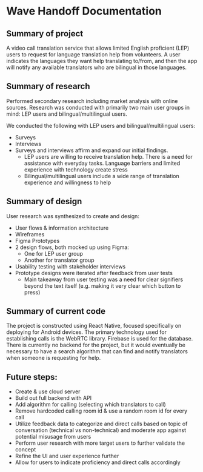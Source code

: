# Wave Handoff Documentation

## Summary of project
A video call translation service that allows limited English proficient (LEP) users to request for language translation help from volunteers. A user indicates the languages they want help translating to/from, and then the app will notify any available translators who are bilingual in those languages.

## Summary of research 
Performed secondary research including market analysis with online sources. Research was conducted with primarily two main user groups in mind: LEP users and bilingual/multilingual users.

We conducted the following with LEP users and bilingual/multilingual users:
* Surveys
* Interviews
* Surveys and interviews  affirm and expand our initial findings.
  * LEP users are willing to receive translation help. There is a need for assistance with everyday tasks. Language barriers and limited experience with technology create stress
  * Bilingual/multilingual users include a wide range of translation experience and willingness to help
      
## Summary of design 
User research was synthesized to create and design:
* User flows & information architecture
* Wireframes
* Figma Prototypes
* 2 design flows, both mocked up using Figma:
  * One for LEP user group
  * Another for translator group
* Usability testing with stakeholder interviews
* Prototype designs were iterated after feedback from user tests
  * Main takeaway from user testing was a need for clear signifiers beyond the text itself (e.g. making it very clear which button to press)

## Summary of current code
The project is constructed using React Native, focused specifically on deploying for Android devices. The primary technology used for establishing calls is the WebRTC library.
Firebase is used for the database. 
There is currently no backend for the project, but it would eventually be necessary to have a search algorithm that can find and notify translators when someone is requesting for help.

## Future steps: 
* Create & use cloud server
* Build out full backend with API 
* Add algorithm for calling (selecting which translators to call)
* Remove hardcoded calling room id & use a random room id for every call 
* Utilize feedback data to categorize and direct calls based on topic of conversation (technical vs non-technical) and moderate app against potential misusage from users
* Perform user research with more target users to further validate the concept
* Refine the UI and user experience further
* Allow for users to indicate proficiency and direct calls accordingly
